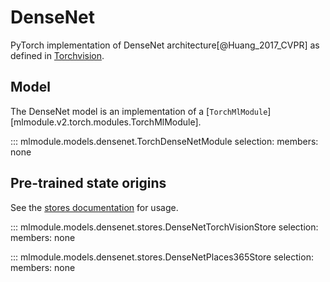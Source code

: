 # DenseNet

PyTorch implementation of DenseNet architecture[@Huang_2017_CVPR] as defined in [Torchvision](https://pytorch.org/vision/stable/models.html).

## Model

The DenseNet model is an implementation of a [`TorchMlModule`][mlmodule.v2.torch.modules.TorchMlModule].

::: mlmodule.models.densenet.TorchDenseNetModule
    selection:
        members: none

## Pre-trained state origins

See the [stores documentation](../references/stores.md) for usage.

::: mlmodule.models.densenet.stores.DenseNetTorchVisionStore
    selection:
        members: none

::: mlmodule.models.densenet.stores.DenseNetPlaces365Store
    selection:
        members: none
